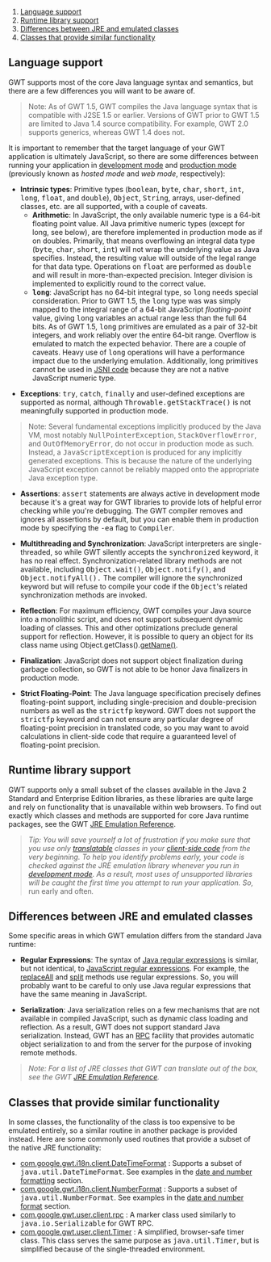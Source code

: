 <ol class="toc" id="pageToc">
  <li><a href="#language">Language support</a></li>
  <li><a href="#runtime">Runtime library support</a></li>
  <li><a href="#differences">Differences between JRE and emulated classes</a></li>
  <li><a href="#similar">Classes that provide similar functionality</a></li>
</ol>


<h2 id="language">Language support</h2>

<p>GWT supports most of the core Java language syntax and semantics, but there are a few differences you will want to be aware of.</p>

<blockquote>Note: As of GWT 1.5, GWT compiles the Java language syntax that is compatible with J2SE 1.5 or earlier. Versions of GWT prior to GWT 1.5 are limited to Java 1.4 source
compatibility. For example, GWT 2.0 supports generics, whereas GWT 1.4 does not.</blockquote>

<p>It is important to remember that the target language of your GWT application
is ultimately JavaScript, so there are some differences between running your
application in <a
href="DevGuideCompilingAndDebugging.html#DevGuideDevMode">development mode</a>
and <a href="DevGuideCompilingAndDebugging.html#DevGuideProdMode">production
mode</a> (previously known as <i>hosted mode</i> and <i>web mode</i>,
respectively):</p>

<ul>
<li><strong>Intrinsic types</strong>: Primitive types (<tt>boolean</tt>, <tt>byte</tt>, <tt>char</tt>, <tt>short</tt>, <tt>int</tt>, <tt>long</tt>, <tt>float</tt>, and
<tt>double</tt>), <tt>Object</tt>, <tt>String</tt>, arrays, user-defined classes, etc. are all supported, with a couple of caveats.</li>

<li style="list-style: none">
<ul>
<li><strong>Arithmetic</strong>: In JavaScript, the only available numeric type is a 64-bit floating point value. All Java primitive numeric types (except for long, see below),
are therefore implemented in production mode as if on doubles. Primarily, that means overflowing an integral data type (<tt>byte</tt>, <tt>char</tt>, <tt>short</tt>, <tt>int</tt>) will
not wrap the underlying value as Java specifies. Instead, the resulting value will outside of the legal range for that data type. Operations on <tt>float</tt> are performed as
<tt>double</tt> and will result in more-than-expected precision. Integer division is implemented to explicitly round to the correct value.</li>

<li><strong><tt>long</tt></strong>: JavaScript has no 64-bit integral type, so <tt>long</tt> needs special consideration. Prior to GWT 1.5, the <tt>long</tt> type was was simply
mapped to the integral range of a 64-bit JavaScript <i>floating-point</i> value, giving <tt>long</tt> variables an actual range less than the full 64 bits. As of GWT 1.5,
<tt>long</tt> primitives are emulated as a pair of 32-bit integers, and work reliably over the entire 64-bit range. Overflow is emulated to match the expected behavior. There are
a couple of caveats. Heavy use of <tt>long</tt> operations will have a performance impact due to the underlying emulation. Additionally, long primitives cannot be used in <a href="DevGuideCodingBasics.html#DevGuideJavaScriptNativeInterface">JSNI code</a> because they are not a native JavaScript numeric type.</li>
</ul>
</li>
</ul>

<ul>
<li><strong>Exceptions</strong>: <tt>try</tt>, <tt>catch</tt>, <tt>finally</tt> and user-defined exceptions are supported as normal, although <tt>Throwable.getStackTrace()</tt> is
not meaningfully supported in production mode.</li>
</ul>

<blockquote>Note: Several fundamental exceptions implicitly produced by the Java VM, most notably <tt>NullPointerException</tt>, <tt>StackOverflowError</tt>, and
<tt>OutOfMemoryError</tt>, do not occur in production mode as such. Instead, a <tt>JavaScriptException</tt> is produced for any implicitly generated exceptions. This is because the
nature of the underlying JavaScript exception cannot be reliably mapped onto the appropriate Java exception type.</blockquote>

<p/>

<ul>
<li><strong>Assertions</strong>: <tt>assert</tt> statements are always active in
development mode because it's a great way for GWT libraries to provide lots of
helpful error checking while you're debugging. The GWT compiler removes and
ignores all assertions by default, but you can enable them in production mode by
specifying the <tt>-ea</tt> flag to <tt>Compiler</tt>.</li>
</ul>



<ul>
<li><strong>Multithreading and Synchronization</strong>: JavaScript interpreters are single-threaded, so while GWT silently accepts the <tt>synchronized</tt> keyword, it has no
real effect. Synchronization-related library methods are not available, including <tt>Object.wait()</tt>, <tt>Object.notify()</tt>, and <tt>Object.notifyAll().</tt> The compiler
will ignore the synchronized keyword but will refuse to compile your code if the <tt>Object</tt>'s related synchronization methods are invoked.</li>
</ul>

<ul>
<li><strong>Reflection</strong>: For maximum efficiency, GWT compiles your Java source into a monolithic script, and does not support subsequent dynamic loading of classes. This
and other optimizations preclude general support for reflection. However, it is possible to query an object for its class name using Object.getClass().<a href="http://java.sun.com/j2se/1.5.0/docs/api/java/lang/Class.html#getName()">getName()</a>.</li>
</ul>

<ul>
<li><strong>Finalization</strong>: JavaScript does not support object
finalization during garbage collection, so GWT is not able to be honor Java
finalizers in production mode.</li>
</ul>

<ul>
<li><strong>Strict Floating-Point</strong>: The Java language specification precisely defines floating-point support, including single-precision and double-precision numbers as
well as the <tt>strictfp</tt> keyword. GWT does not support the <tt>strictfp</tt> keyword and can not ensure any particular degree of floating-point precision in translated code,
so you may want to avoid calculations in client-side code that require a guaranteed level of floating-point precision.</li>
</ul>

<h2 id="runtime">Runtime library support</h2>

<p>GWT supports only a small subset of the classes available in the Java 2 Standard and Enterprise Edition libraries, as these libraries are quite large and rely on functionality
that is unavailable within web browsers. To find out exactly which classes and methods are supported for core Java runtime packages, see the GWT <a href="RefJreEmulation.html">JRE Emulation Reference</a>.</p>

<blockquote><i>Tip: You will save yourself a lot of frustration if you make sure that you use only <a href="DevGuideCompilingAndDebugging.html#DevGuideJavaToJavaScriptCompiler">translatable</a> classes in your <a href="DevGuideCodingBasics.html#DevGuideClientSide">client-side code</a> from the
very beginning. To help you identify problems early, your code is checked
against the JRE emulation library whenever you run in <a
href="DevGuideCompilingAndDebugging.html#DevGuideDevMode">development mode</a>. As a result, most uses of unsupported libraries will be caught the first time you attempt to run your
application. So,</i> run early and often<i>.</i></blockquote>

<h2 id="differences">Differences between JRE and emulated classes</h2>

<p>Some specific areas in which GWT emulation differs from the standard Java runtime:</p>

<ul>
<li><strong>Regular Expressions</strong>: The syntax of <a href="http://java.sun.com/j2se/1.5.0/docs/api/java/util/regex/Pattern.html">Java regular expressions</a>
is similar, but not identical, to <a href="http://developer.mozilla.org/en/docs/Core_JavaScript_1.5_Guide:Regular_Expressions">JavaScript regular expressions</a>.
For example, the <a href="http://java.sun.com/j2se/1.5.0/docs/api/java/lang/String.html#replaceAll(java.lang.String,%20java.lang.String)">replaceAll</a> and <a href="http://java.sun.com/j2se/1.5.0/docs/api/java/lang/String.html#split(java.lang.String)">split</a> methods use regular expressions. So, you will probably want
to be careful to only use Java regular expressions that have the same meaning in JavaScript.</li>
</ul>

<ul>
<li><strong>Serialization</strong>: Java serialization relies on a few mechanisms that are not available in compiled JavaScript, such as dynamic class loading and reflection. As a
result, GWT does not support standard Java serialization. Instead, GWT has an <a href="DevGuideServerCommunication.html#DevGuideRemoteProcedureCalls">RPC</a> facility that provides
automatic object serialization to and from the server for the purpose of invoking remote methods.</li>
</ul>

<blockquote><i>Note: For a list of JRE classes that GWT can translate out of the box, see the GWT <a href="RefJreEmulation.html">JRE Emulation
Reference</a>.</i></blockquote>

<h2 id="similar">Classes that provide similar functionality</h2>

<p>In some classes, the functionality of the class is too expensive to be emulated entirely, so a similar routine in another package is provided instead. Here are some commonly
used routines that provide a subset of the native JRE functionality:</p>

<ul>
<li><a href="/javadoc/latest/com/google/gwt/i18n/client/DateTimeFormat.html">com.google.gwt.i18n.client.DateTimeFormat</a> : Supports a subset of <tt>java.util.DateTimeFormat</tt>. See examples in the <a href="DevGuideCodingBasics.html#DevGuideDateAndNumberFormat">date and number formatting</a> section.</li>

<li><a href="/javadoc/latest/com/google/gwt/i18n/client/NumberFormat.html">com.google.gwt.i18n.client.NumberFormat</a> : Supports a subset of <tt>java.util.NumberFormat</tt>. See examples in the <a href="DevGuideCodingBasics.html#DevGuideDateAndNumberFormat">date and number format</a> section.</li>

<li><a href="/javadoc/latest/com/google/gwt/user/client/rpc/IsSerializable.html">com.google.gwt.user.client.rpc</a>
: A marker class used similarly to <tt>java.io.Serializable</tt> for GWT RPC.</li>

<li><a href="/javadoc/latest/com/google/gwt/user/client/Timer.html" >com.google.gwt.user.client.Timer</a> : A
simplified, browser-safe timer class. This class serves the same purpose as <tt>java.util.Timer</tt>, but is simplified because of the single-threaded environment.</li>
</ul>

